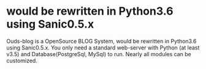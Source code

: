 # would be rewritten in Python3.6 using Sanic0.5.x
Ouds-blog is a OpenSource BLOG System, would be rewritten in Python3.6 using Sanic0.5.x. You only need a standard web-server with Python (at least v3.5) and Database(PostgreSql, MySql) to run. Nearly all modules can be customized.


